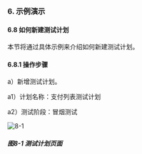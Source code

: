 ### 6. 示例演示

#### 6.8 如何新建测试计划

本节将通过具体示例来介绍如何新建测试计划。

#### 6.8.1 操作步骤

a）新增测试计划。

a1）计划名称：支付列表测试计划

a2）测试阶段：冒烟测试

![8-1](https://www.feisuanyz.com/fstest/slys/35.png)

##### 图8-1 测试计划页面
